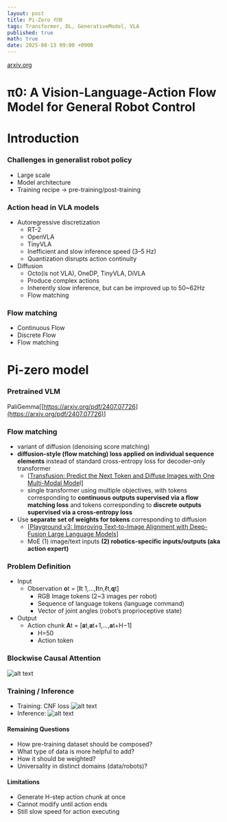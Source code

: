 ```yaml
---
layout: post
title: Pi-Zero 리뷰
tags: Transformer, DL, GenerativeModel, VLA
published: true
math: true
date: 2025-08-13 09:00 +0900
---
```



[arxiv.org](https://arxiv.org/pdf/2410.24164)

# π0: A Vision-Language-Action Flow Model for General Robot Control

# Introduction

### Challenges in generalist robot policy

- Large scale
- Model architecture
- Training recipe → pre-training/post-training

### Action head in VLA models

- Autoregressive discretization
    - RT-2
    - OpenVLA
    - TinyVLA
    - Inefficient and slow inference speed (3–5 Hz)
    - Quantization disrupts action continuity
- Diffusion
    - Octo(is not VLA), OneDP, TinyVLA, DiVLA
    - Produce complex actions
    - Inherently slow inference, but can be improved up to 50~62Hz
    - Flow matching

### Flow matching

- Continuous Flow
- Discrete Flow
- Flow matching

# Pi-zero model

### Pretrained VLM

PaliGemma[[https://arxiv.org/pdf/2407.07726](https://arxiv.org/pdf/2407.07726)]

### Flow matching

- variant of diffusion (denoising score matching)
- **diffusion-style (flow matching) loss applied on individual sequence elements** instead of standard cross-entropy loss
for decoder-only transformer
    - [[Transfusion: Predict the Next Token and Diffuse Images with One Multi-Modal Mode](https://arxiv.org/pdf/2408.11039)l]
    - single transformer using multiple objectives, with tokens corresponding to **continuous outputs supervised via a flow matching loss** and tokens corresponding to **discrete outputs supervised via a cross-entropy loss**
- Use **separate set of weights for tokens** corresponding to diffusion
    - [[Playground v3: Improving Text-to-Image Alignment with Deep-Fusion Large
    Language Models](https://arxiv.org/pdf/2409.10695)]
    - MoE (1) image/text inputs **(2) robotics-specific inputs/outputs (aka action expert)**


### Problem Definition
- Input
    - Observation 𝐨t = [𝐈t 1,…,𝐈tn,ℓt,𝐪t]
        - RGB Image tokens (2~3 images per robot)
        - Sequence of language tokens (language command)
        - Vector of joint angles (robot’s proprioceptive state)
- Output
    - Action chunk 𝐀t = [𝐚t,𝐚t+1,…,𝐚t+H−1]
        - H=50
        - Action token

### Blockwise Causal Attention
![alt text](https://github-production-user-asset-6210df.s3.amazonaws.com/100525192/481903855-4837f382-3fbe-49c6-83a6-bc7104a523fc.png?X-Amz-Algorithm=AWS4-HMAC-SHA256&X-Amz-Credential=AKIAVCODYLSA53PQK4ZA%2F20250826%2Fus-east-1%2Fs3%2Faws4_request&X-Amz-Date=20250826T040918Z&X-Amz-Expires=300&X-Amz-Signature=837e3f8dcc534443f4f229ac88563daf432c8692f4888c6dcc0716b82de36da2&X-Amz-SignedHeaders=host)

### Training / Inference
- Training: CNF loss
![alt text](https://github-production-user-asset-6210df.s3.amazonaws.com/100525192/481904467-c072b9ab-b96c-4b10-9477-f061897cb779.png?X-Amz-Algorithm=AWS4-HMAC-SHA256&X-Amz-Credential=AKIAVCODYLSA53PQK4ZA%2F20250826%2Fus-east-1%2Fs3%2Faws4_request&X-Amz-Date=20250826T041159Z&X-Amz-Expires=300&X-Amz-Signature=3293ac24b51b328f63446ae71da61e556de7513d2a511a9bce2d60ab7ad7dd7a&X-Amz-SignedHeaders=host)
- Inference: 
![alt text](https://github-production-user-asset-6210df.s3.amazonaws.com/100525192/481904721-eeab463f-4ca7-4f62-a838-cb155ac72d8f.png?X-Amz-Algorithm=AWS4-HMAC-SHA256&X-Amz-Credential=AKIAVCODYLSA53PQK4ZA%2F20250826%2Fus-east-1%2Fs3%2Faws4_request&X-Amz-Date=20250826T041301Z&X-Amz-Expires=300&X-Amz-Signature=1ea02e7b84cfd45a72be86859b0da2cb8104e8dab19d9cdbb5b3fb42fa054aa0&X-Amz-SignedHeaders=host)

#### Remaining Questions
- How pre-training dataset should be composed?
- What type of data is more helpful to add?
- How it should be weighted?
- Universality in distinct domains (data/robots)?
#### Limitations
- Generate H-step action chunk at once
- Cannot modify until action ends
- Still slow speed for action executing